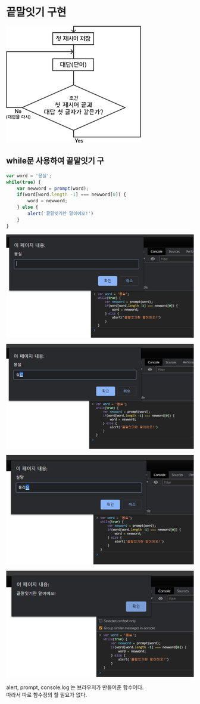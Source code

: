# 끝말잇기 구현

![&#xBC18;&#xBCF5;&#xBB38;&#xC740; &#xC21C;&#xC11C;&#xB3C4;&#xB97C; &#xADF8;&#xB824;&#xBCF4;&#xBA74; &#xC88B;&#xB2E4;](../.gitbook/assets/image%20%288%29.png)

## while문 사용하여 끝말잇기 구

```javascript
var word = '몽실';
while(true) {
    var newword = prompt(word);
    if(word[word.length -1] === newword[0]) {
        word = newword;
    } else {
        alert('끝말잇기란 말이에오!')
    }
}
```

![](../.gitbook/assets/image%20%2811%29.png)

![](../.gitbook/assets/image%20%2810%29.png)

![](../.gitbook/assets/image%20%287%29.png)

![](../.gitbook/assets/image%20%2812%29.png)

alert, prompt, console.log 는 브라우저가 만들어준 함수이다.  
따라서 따로 함수정의 할 필요가 없다.

